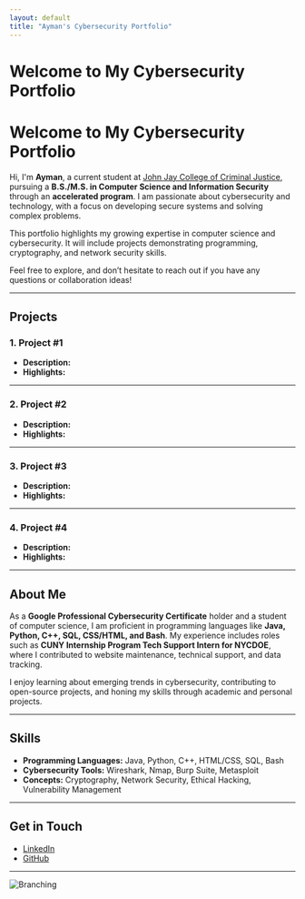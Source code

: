 ```yaml
---
layout: default
title: "Ayman's Cybersecurity Portfolio"
---
```


# Welcome to My Cybersecurity Portfolio

# Welcome to My Cybersecurity Portfolio

Hi, I'm **Ayman**, a current student at [John Jay College of Criminal Justice](https://www.jjay.cuny.edu/), pursuing a **B.S./M.S. in Computer Science and Information Security** through an **accelerated program**. I am passionate about cybersecurity and technology, with a focus on developing secure systems and solving complex problems. 

This portfolio highlights my growing expertise in computer science and cybersecurity. It will include projects demonstrating programming, cryptography, and network security skills.

Feel free to explore, and don’t hesitate to reach out if you have any questions or collaboration ideas!

---

## Projects

### **1. Project #1**
- **Description:** 
- **Highlights:**

---

### **2. Project #2**
- **Description:** 
- **Highlights:**

---

### **3. Project #3**
- **Description:** 
- **Highlights:**

---

### **4. Project #4**
- **Description:** 
- **Highlights:**

---

## About Me

As a **Google Professional Cybersecurity Certificate** holder and a student of computer science, I am proficient in programming languages like **Java, Python, C++, SQL, CSS/HTML, and Bash**. My experience includes roles such as **CUNY Internship Program Tech Support Intern for NYCDOE**, where I contributed to website maintenance, technical support, and data tracking.

I enjoy learning about emerging trends in cybersecurity, contributing to open-source projects, and honing my skills through academic and personal projects.


---

## Skills

- **Programming Languages:** Java, Python, C++, HTML/CSS, SQL, Bash
- **Cybersecurity Tools:** Wireshark, Nmap, Burp Suite, Metasploit
- **Concepts:** Cryptography, Network Security, Ethical Hacking, Vulnerability Management

---

## Get in Touch

- [LinkedIn](https://www.linkedin.com/in/ayman-fahim-86659523b/) 
- [GitHub](https://github.com/AymanFahim21) 
---

![Branching](https://guides.github.com/activities/hello-world/branching.png)

